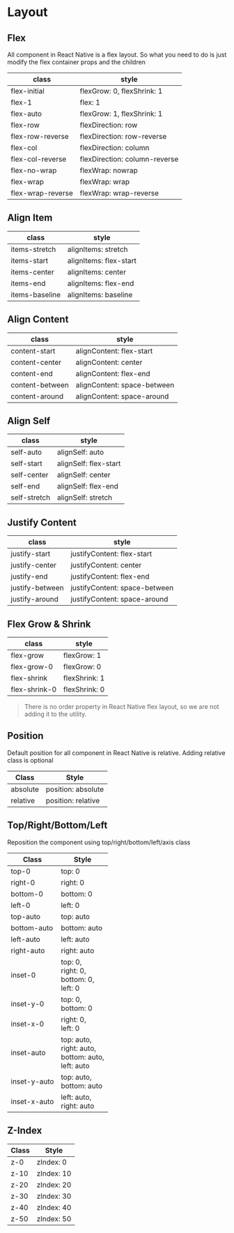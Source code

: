 # Layout

## Flex

All component in React Native is a flex layout. So what you need to do is just modify the flex container props and the children

class | style
--- | ---
flex-initial | flexGrow: 0, flexShrink: 1
flex-1 | flex: 1
flex-auto | flexGrow: 1, flexShrink: 1
flex-row | flexDirection: row
flex-row-reverse | flexDirection: row-reverse
flex-col | flexDirection: column
flex-col-reverse | flexDirection: column-reverse
flex-no-wrap | flexWrap: nowrap
flex-wrap | flexWrap: wrap
flex-wrap-reverse | flexWrap: wrap-reverse

## Align Item
class | style
--- | ---
items-stretch | alignItems: stretch
items-start | alignItems: flex-start
items-center | alignItems: center
items-end | alignItems: flex-end
items-baseline | alignItems: baseline

## Align Content
class | style
--- | ---
content-start | alignContent: flex-start
content-center | alignContent: center
content-end | alignContent: flex-end
content-between | alignContent: space-between
content-around | alignContent: space-around

## Align Self
class | style
--- | ---
self-auto | alignSelf: auto
self-start | alignSelf: flex-start
self-center | alignSelf: center
self-end | alignSelf: flex-end
self-stretch | alignSelf: stretch

## Justify Content
class | style
--- | ---
justify-start | justifyContent: flex-start
justify-center | justifyContent: center
justify-end | justifyContent: flex-end
justify-between | justifyContent: space-between
justify-around | justifyContent: space-around

## Flex Grow & Shrink
class | style
--- | ---
flex-grow | flexGrow: 1
flex-grow-0 | flexGrow: 0
flex-shrink | flexShrink: 1
flex-shrink-0 | flexShrink: 0

> There is no order property in React Native flex layout, so we are not adding it to the utility.

## Position

Default position for all component in React Native is relative. Adding relative class is optional

Class | Style
--- | ---
absolute | position: absolute
relative | position: relative

## Top/Right/Bottom/Left

Reposition the component using top/right/bottom/left/axis class

Class | Style
--- | ---
top-0 | top: 0
right-0 | right: 0
bottom-0 | bottom: 0
left-0 | left: 0
top-auto | top: auto
bottom-auto | bottom: auto
left-auto | left: auto
right-auto | right: auto
inset-0 | top: 0,<br>  right: 0,<br>  bottom: 0,<br>  left: 0
inset-y-0 | top: 0,<br>  bottom: 0
inset-x-0 | right: 0,<br>  left: 0
inset-auto | top: auto,<br>  right: auto,<br>  bottom: auto,<br>  left: auto
inset-y-auto | top: auto,<br>  bottom: auto
inset-x-auto | left: auto,<br>  right: auto

## Z-Index

Class | Style
--- | ---
z-0 | zIndex: 0
z-10 | zIndex: 10
z-20 | zIndex: 20
z-30 | zIndex: 30
z-40 | zIndex: 40
z-50 | zIndex: 50